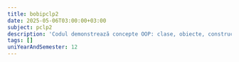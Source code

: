```yaml
---
title: bobipclp2
date: 2025-05-06T03:00:00+03:00
subject: pclp2
description: 'Codul demonstrează concepte OOP: clase, obiecte, constructori (implicit, parametrizat, copiere), destructori și clase prietene. `Cerc` accesează membri privați din `Dreptunghi` prin relația de prietenie.'
tags: []
uniYearAndSemester: 12
---
```


